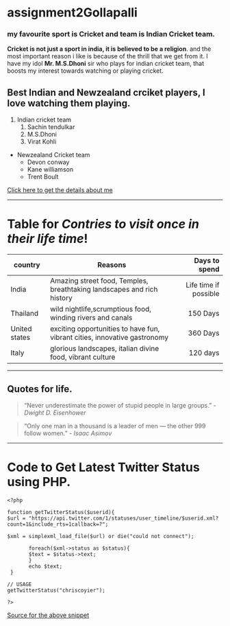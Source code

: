 # assignment2Gollapalli


### my favourite sport is Cricket and team is Indian Cricket team.

**Cricket is not just a sport in india, it is believed to be a religion**. and the most important reason i like is because of the thrill that we get from it. I have my idol **Mr. M.S.Dhoni** sir who plays for indian cricket team, that boosts my interest towards watching or playing cricket.



## Best Indian and Newzealand crciket players, I love watching them playing.
1. Indian cricket team
    1. Sachin tendulkar
    2. M.S.Dhoni
    3. Virat Kohli


* Newzealand Cricket team
    * Devon conway
    * Kane williamson
    * Trent Boult



[Click here to get the details about me](AboutMe.md)


***

# Table for *Contries to visit once in their life time*!

| country | Reasons | Days to spend |
| --- | --- | ---: |
| India | Amazing street food, Temples, breathtaking landscapes and rich history | Life time if possible |
| Thailand | wild nightlife,scrumptious food, winding rivers and canals | 150 Days |
| United states | exciting opportunities to have fun, vibrant cities, innovative gastronomy | 360 Days |
| Italy | glorious landscapes, italian divine food, vibrant culture| 120 days |

***

## Quotes for life.

> “Never underestimate the power of stupid people in large groups.” - *Dwight D. Eisenhower*

> “Only one man in a thousand is a leader of men — the other 999 follow women.” - *Isaac Asimov*


*** 

# Code to Get Latest Twitter Status using PHP.

```
<?php

function getTwitterStatus($userid){
$url = "https://api.twitter.com/1/statuses/user_timeline/$userid.xml?count=1&include_rts=1callback=?";

$xml = simplexml_load_file($url) or die("could not connect");

       foreach($xml->status as $status){
       $text = $status->text;
       }
       echo $text;
 }

// USAGE
getTwitterStatus("chriscoyier");

?>

```

[Source for the above snippet](https://css-tricks.com/snippets/php/get-latest-twitter-status/)